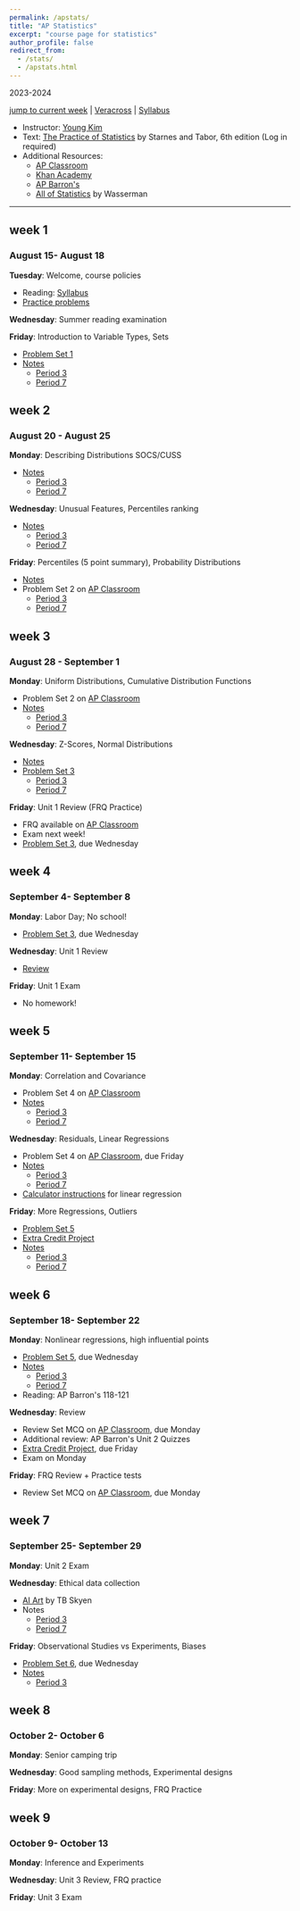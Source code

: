 ```yaml
---
permalink: /apstats/
title: "AP Statistics"
excerpt: "course page for statistics"
author_profile: false
redirect_from: 
  - /stats/
  - /apstats.html
---
```

2023-2024


[jump to current week](#week-8) | [Veracross](https://accounts.veracross.com/vcs/portals/login) | [Syllabus](/files/stats/2324APStatisticsSyllabus.pdf)

  * Instructor: [Young Kim](https://yxyzyxy.github.io/)
  * Text: [The Practice of Statistics](https://drive.google.com/file/d/1UB4pjsW39u8RNip7gfWYZq_8AFY3YsBM/view?usp=sharing) by Starnes and Tabor, 6th edition (Log in required)
  * Additional Resources:
    * [AP Classroom](https://apclassroom.collegeboard.org/33/home)
    * [Khan Academy](https://www.khanacademy.org/math/ap-statistics)
    * [AP Barron's](https://www.amazon.com/AP-Statistics-Premium-Practice-Barrons/dp/1506258921)
    * [All of Statistics](https://egrcc.github.io/docs/math/all-of-statistics.pdf) by Wasserman

---

## week 1
### August 15- August 18
**Tuesday**: Welcome, course policies
  * Reading: [Syllabus](/files/stats/2324APStatisticsSyllabus.pdf)
  * [Practice problems](/files/stats/prelimprac.pdf)

**Wednesday**: Summer reading examination
  
**Friday**: Introduction to Variable Types, Sets
  * [Problem Set 1](/files/stats/2324apstatshw01f.pdf)
  * [Notes](/files/stats/2324stats1.pdf)
    * [Period 3](/files/stats/081823p3.pdf)
    * [Period 7](/files/stats/081823p7.pdf)
   
## week 2
### August 20 - August 25
**Monday**: Describing Distributions SOCS/CUSS
  * [Notes](/files/stats/2324stats2.pdf)
    * [Period 3](/files/stats/082123p3.pdf)
    * [Period 7](/files/stats/082123p7.pdf)
   

**Wednesday**: Unusual Features, Percentiles ranking
  * [Notes](/files/stats/2324stats3.pdf)
    * [Period 3](/files/stats/082323p3.pdf)
    * [Period 7](/files/stats/082323p7.pdf)
   

**Friday**: Percentiles (5 point summary), Probability Distributions
  * [Notes](/files/stats/2324stats4.pdf)
  * Problem Set 2 on [AP Classroom](https://apclassroom.collegeboard.org/33/home)
    * [Period 3](/files/stats/082523p3.pdf)
    * [Period 7](/files/stats/082523p7.pdf)
   
## week 3
### August 28 - September 1
**Monday**: Uniform Distributions, Cumulative Distribution Functions  
* Problem Set 2 on [AP Classroom](https://apclassroom.collegeboard.org/33/home)
* [Notes](/files/stats/2324stats5.pdf)
    * [Period 3](/files/stats/082823p3.pdf)
    * [Period 7](/files/stats/082823p7.pdf)
   

**Wednesday**: Z-Scores, Normal Distributions
  * [Notes](/files/stats/2324stats6.pdf)
  * [Problem Set 3](/files/stats/2324apstatshw03f.pdf)
    * [Period 3](/files/stats/083023p3.pdf)
    * [Period 7](/files/stats/083023p7.pdf)
   

**Friday**: Unit 1 Review (FRQ Practice)
  * FRQ available on [AP Classroom](https://apclassroom.collegeboard.org/33/home)
  * Exam next week!
  * [Problem Set 3](/files/stats/2324apstatshw03f.pdf), due Wednesday

## week 4
### September 4- September 8
**Monday**: Labor Day; No school! 
* [Problem Set 3](/files/stats/2324apstatshw03f.pdf), due Wednesday


**Wednesday**: Unit 1 Review
  * [Review](/files/stats/APStatsPrac1.pdf)


**Friday**: Unit 1 Exam
  * No homework!

## week 5
### September 11- September 15
**Monday**: Correlation and Covariance
* Problem Set 4 on [AP Classroom](https://apclassroom.collegeboard.org/33/home)
* [Notes](/files/stats/2324stats07.pdf)
    * [Period 3](/files/stats/091123p3.pdf)
    * [Period 7](/files/stats/091123p7.pdf)


**Wednesday**: Residuals, Linear Regressions
* Problem Set 4 on [AP Classroom](https://apclassroom.collegeboard.org/33/home), due Friday
* [Notes](/files/stats/2324stats08.pdf)
    * [Period 3](/files/stats/091323p3.pdf)
    * [Period 7](/files/stats/091323p7.pdf)
* [Calculator instructions](https://www.statology.org/linear-regression-ti-84-calculator/) for linear regression

**Friday**: More Regressions, Outliers
* [Problem Set 5](/files/stats/2324apstatshw05f.pdf)
* [Extra Credit Project](/files/stats/LinRegParamProofEC.pdf)
*  [Notes](/files/stats/2324stats08.pdf)
    * [Period 3](/files/stats/091323p3.pdf)
    * [Period 7](/files/stats/091323p7.pdf)


## week 6
### September 18- September 22
**Monday**: Nonlinear regressions, high influential points
* [Problem Set 5](/files/stats/2324apstatshw05f.pdf), due Wednesday
* [Notes](/files/stats/2324stats09.pdf)
    * [Period 3](/files/stats/091823p3.pdf)
    * [Period 7](/files/stats/091823p7.pdf)
* Reading: AP Barron's 118-121

**Wednesday**: Review
* Review Set MCQ on [AP Classroom](https://apclassroom.collegeboard.org/33/home), due Monday
* Additional review: AP Barron's Unit 2 Quizzes
* [Extra Credit Project](/files/stats/LinRegParamProofEC.pdf), due Friday
* Exam on Monday

**Friday**: FRQ Review + Practice tests
* Review Set MCQ on [AP Classroom](https://apclassroom.collegeboard.org/33/home), due Monday



## week 7
### September 25- September 29
**Monday**: Unit 2 Exam

**Wednesday**: Ethical data collection
  * [AI Art](https://www.youtube.com/watch?v=fIni6Eeg9rE) by TB Skyen
  * Notes
    * [Period 3](/files/stats/092723p3.pdf)
    * [Period 7](/files/stats/092723p7.pdf)

**Friday**: Observational Studies vs Experiments, Biases
* [Problem Set 6](/files/stats/2324apstatshw06f.pdf), due Wednesday
* [Notes](/files/stats/collectingdata.pdf)
    * [Period 3](/files/stats/092923p3.pdf)
 

## week 8
### October 2- October 6
**Monday**: Senior camping trip

**Wednesday**: Good sampling methods, Experimental designs

**Friday**: More on experimental designs, FRQ Practice



## week 9
### October 9- October 13
**Monday**: Inference and Experiments

**Wednesday**: Unit 3 Review, FRQ practice

**Friday**: Unit 3 Exam

